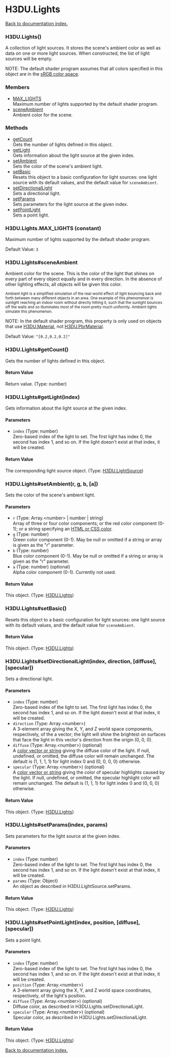 # H3DU.Lights

[Back to documentation index.](index.md)

<a name='H3DU.Lights'></a>
### H3DU.Lights()

A collection of light sources. It stores the scene's
ambient color as well as data on one or more light sources.
When constructed, the list of light sources will be empty.

NOTE: The default shader program assumes that all colors specified in this object are in
the <a href="H3DU.Math.md#H3DU.Math.colorTosRGB">sRGB color space</a>.

### Members

* [MAX_LIGHTS](#H3DU.Lights.MAX_LIGHTS)<br>Maximum number of lights supported
by the default shader program.
* [sceneAmbient](#H3DU.Lights_sceneAmbient)<br>Ambient color for the scene.

### Methods

* [getCount](#H3DU.Lights_getCount)<br>Gets the number of lights defined in this object.
* [getLight](#H3DU.Lights_getLight)<br>Gets information about the light source at the given index.
* [setAmbient](#H3DU.Lights_setAmbient)<br>Sets the color of the scene's ambient light.
* [setBasic](#H3DU.Lights_setBasic)<br>Resets this object to a basic configuration for
light sources: one light source with its default
values, and the default value for <code>sceneAmbient</code>.
* [setDirectionalLight](#H3DU.Lights_setDirectionalLight)<br>Sets a directional light.
* [setParams](#H3DU.Lights_setParams)<br>Sets parameters for the light source at the given index.
* [setPointLight](#H3DU.Lights_setPointLight)<br>Sets a point light.

<a name='H3DU.Lights.MAX_LIGHTS'></a>
### H3DU.Lights.MAX_LIGHTS (constant)

Maximum number of lights supported
by the default shader program.

Default Value: `3`

<a name='H3DU.Lights_sceneAmbient'></a>
### H3DU.Lights#sceneAmbient

Ambient color for the scene. This is the color of the light
that shines on every part of every object equally and in
every direction. In the absence of
other lighting effects, all objects will be given this color.

<small>Ambient light is a simplified simulation of the
real-world effect of light bouncing back and forth between
many different objects in an area. One example of this
phenomenon is sunlight reaching an indoor room without
directly hitting it, such that the sunlight bounces off the walls
and so illuminates most of the room pretty much uniformly.
Ambient lights simulate this phenomenon.</small>

NOTE: In the default shader program, this property is
only used on objects that use <a href="H3DU.Material.md">H3DU.Material</a>, not <a href="H3DU.PbrMaterial.md">H3DU.PbrMaterial</a>.

Default Value: `"[0.2,0.2,0.2]"`

<a name='H3DU.Lights_getCount'></a>
### H3DU.Lights#getCount()

Gets the number of lights defined in this object.

#### Return Value

Return value. (Type: number)

<a name='H3DU.Lights_getLight'></a>
### H3DU.Lights#getLight(index)

Gets information about the light source at the given index.

#### Parameters

* `index` (Type: number)<br>Zero-based index of the light to set. The first light has index 0, the second has index 1, and so on. If the light doesn't exist at that index, it will be created.

#### Return Value

The corresponding light source object. (Type: <a href="H3DU.LightSource.md">H3DU.LightSource</a>)

<a name='H3DU.Lights_setAmbient'></a>
### H3DU.Lights#setAmbient(r, g, b, [a])

Sets the color of the scene's ambient light.

#### Parameters

* `r` (Type: Array.&lt;number> | number | string)<br>Array of three or four color components; or the red color component (0-1); or a string specifying an <a href="H3DU.md#H3DU.toGLColor">HTML or CSS color</a>.
* `g` (Type: number)<br>Green color component (0-1). May be null or omitted if a string or array is given as the "r" parameter.
* `b` (Type: number)<br>Blue color component (0-1). May be null or omitted if a string or array is given as the "r" parameter.
* `a` (Type: number) (optional)<br>Alpha color component (0-1). Currently not used.

#### Return Value

This object. (Type: <a href="H3DU.Lights.md">H3DU.Lights</a>)

<a name='H3DU.Lights_setBasic'></a>
### H3DU.Lights#setBasic()

Resets this object to a basic configuration for
light sources: one light source with its default
values, and the default value for <code>sceneAmbient</code>.

#### Return Value

This object. (Type: <a href="H3DU.Lights.md">H3DU.Lights</a>)

<a name='H3DU.Lights_setDirectionalLight'></a>
### H3DU.Lights#setDirectionalLight(index, direction, [diffuse], [specular])

Sets a directional light.

#### Parameters

* `index` (Type: number)<br>Zero-based index of the light to set. The first light has index 0, the second has index 1, and so on. If the light doesn't exist at that index, it will be created.
* `direction` (Type: Array.&lt;number>)<br>A 3-element array giving the X, Y, and Z world space components, respectively, of the a vector; the light will shine the brightest on surfaces that face the light in this vector's direction from the origin (0, 0, 0).
* `diffuse` (Type: Array.&lt;number>) (optional)<br>A <a href="H3DU.md#H3DU.toGLColor">color vector or string</a> giving the diffuse color of the light. If null, undefined, or omitted, the diffuse color will remain unchanged. The default is (1, 1, 1, 1) for light index 0 and (0, 0, 0, 0) otherwise.
* `specular` (Type: Array.&lt;number>) (optional)<br>A <a href="H3DU.md#H3DU.toGLColor">color vector or string</a> giving the color of specular highlights caused by the light. If null, undefined, or omitted, the specular highlight color will remain unchanged. The default is (1, 1, 1) for light index 0 and (0, 0, 0) otherwise.

#### Return Value

This object. (Type: <a href="H3DU.Lights.md">H3DU.Lights</a>)

<a name='H3DU.Lights_setParams'></a>
### H3DU.Lights#setParams(index, params)

Sets parameters for the light source at the given index.

#### Parameters

* `index` (Type: number)<br>Zero-based index of the light to set. The first light has index 0, the second has index 1, and so on. If the light doesn't exist at that index, it will be created.
* `params` (Type: Object)<br>An object as described in H3DU.LightSource.setParams.

#### Return Value

This object. (Type: <a href="H3DU.Lights.md">H3DU.Lights</a>)

<a name='H3DU.Lights_setPointLight'></a>
### H3DU.Lights#setPointLight(index, position, [diffuse], [specular])

Sets a point light.

#### Parameters

* `index` (Type: number)<br>Zero-based index of the light to set. The first light has index 0, the second has index 1, and so on. If the light doesn't exist at that index, it will be created.
* `position` (Type: Array.&lt;number>)<br>A 3-element array giving the X, Y, and Z world space coordinates, respectively, of the light's position.
* `diffuse` (Type: Array.&lt;number>) (optional)<br>Diffuse color, as described in H3DU.Lights.setDirectionalLight.
* `specular` (Type: Array.&lt;number>) (optional)<br>Specular color, as described in H3DU.Lights.setDirectionalLight.

#### Return Value

This object. (Type: <a href="H3DU.Lights.md">H3DU.Lights</a>)

[Back to documentation index.](index.md)
